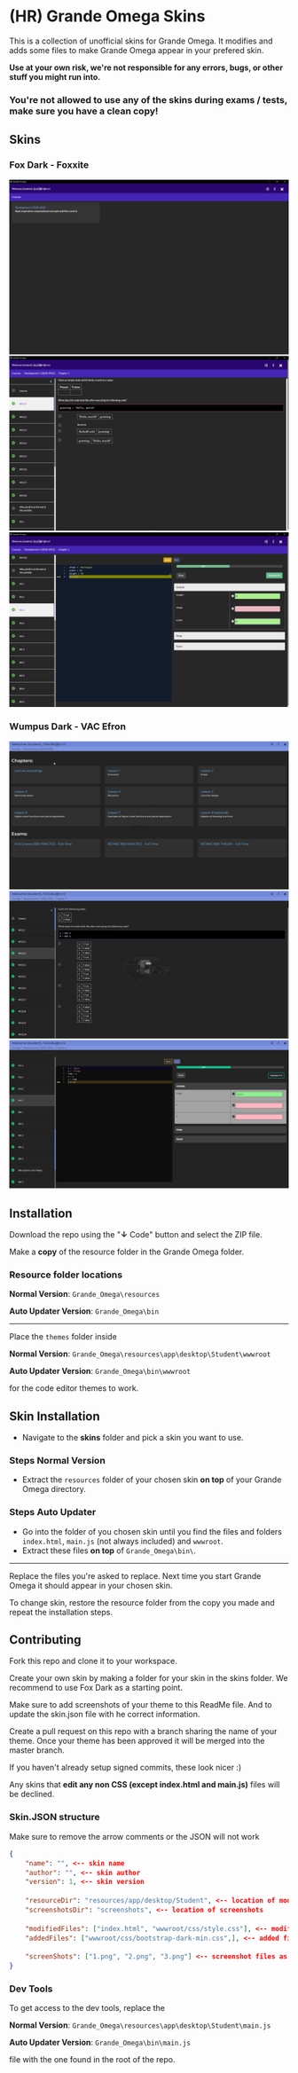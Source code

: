 <!-- @format -->

# (HR) Grande Omega Skins

This is a collection of unofficial skins for Grande Omega. It modifies and adds some files to make Grande Omega appear in your prefered skin.

**Use at your own risk, we're not responsible for any errors, bugs, or other stuff you might run into.**

### You're not allowed to use any of the skins during exams / tests, make sure you have a clean copy!

## Skins

### Fox Dark - Foxxite

![](skins/fox-dark/screenshots/1.png)
![](skins/fox-dark/screenshots/2.png)
![](skins/fox-dark/screenshots/3.png)

### Wumpus Dark - VAC Efron

![](skins/wumpus-dark/screenshots/1.gif)
![](skins/wumpus-dark/screenshots/2.png)
![](skins/wumpus-dark/screenshots/3.png)

## Installation

Download the repo using the "**↓** Code" button and select the ZIP file.

Make a **copy** of the resource folder in the Grande Omega folder.

### Resource folder locations

**Normal Version**: `Grande_Omega\resources`

**Auto Updater Version**: `Grande_Omega\bin`

---

Place the `themes` folder inside

**Normal Version**: `Grande_Omega\resources\app\desktop\Student\wwwroot`

**Auto Updater Version**: `Grande_Omega\bin\wwwroot`

for the code editor themes to work.

## Skin Installation

-   Navigate to the **skins** folder and pick a skin you want to use.

### Steps Normal Version

-   Extract the `resources` folder of your chosen skin **on top** of your Grande Omega directory.

### Steps Auto Updater

-   Go into the folder of you chosen skin until you find the files and folders `index.html`, `main.js` (not always included) and `wwwroot`.
-   Extract these files **on top** of `Grande_Omega\bin\`.

---

Replace the files you're asked to replace.
Next time you start Grande Omega it should appear in your chosen skin.

To change skin, restore the resource folder from the copy you made and repeat the installation steps.

## Contributing

Fork this repo and clone it to your workspace.

Create your own skin by making a folder for your skin in the skins folder.
We recommend to use Fox Dark as a starting point.

Make sure to add screenshots of your theme to this ReadMe file.
And to update the skin.json file with he correct information.

Create a pull request on this repo with a branch sharing the name of your theme.
Once your theme has been approved it will be merged into the master branch.

If you haven't already setup signed commits, these look nicer :)

Any skins that **edit any non CSS (except index.html and main.js)** files will be declined.

### Skin.JSON structure

Make sure to remove the arrow comments or the JSON will not work

```JSON
{
	"name": "", <-- skin name
    "author": "", <-- skin author
    "version": 1, <-- skin version

	"resourceDir": "resources/app/desktop/Student", <-- location of modified files, should always be this
	"screenshotsDir": "screenshots", <-- location of screenshots

	"modifiedFiles": ["index.html", "wwwroot/css/style.css"], <-- modified files as seen from resourceDir
	"addedFiles": ["wwwroot/css/bootstrap-dark-min.css",], <-- added files as seen from resourceDir

	"screenShots": ["1.png", "2.png", "3.png"] <-- screenshot files as seen from screenshotsDir
}
```

### Dev Tools

To get access to the dev tools, replace the

**Normal Version**: `Grande_Omega\resources\app\desktop\Student\main.js`

**Auto Updater Version**: `Grande_Omega\bin\main.js`

file with the one found in the root of the repo.
